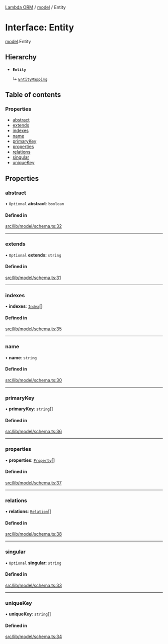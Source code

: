 [Lambda ORM](../README.md) / [model](../modules/model.md) / Entity

# Interface: Entity

[model](../modules/model.md).Entity

## Hierarchy

- **`Entity`**

  ↳ [`EntityMapping`](model.EntityMapping.md)

## Table of contents

### Properties

- [abstract](model.Entity.md#abstract)
- [extends](model.Entity.md#extends)
- [indexes](model.Entity.md#indexes)
- [name](model.Entity.md#name)
- [primaryKey](model.Entity.md#primarykey)
- [properties](model.Entity.md#properties)
- [relations](model.Entity.md#relations)
- [singular](model.Entity.md#singular)
- [uniqueKey](model.Entity.md#uniquekey)

## Properties

### abstract

• `Optional` **abstract**: `boolean`

#### Defined in

[src/lib/model/schema.ts:32](https://github.com/FlavioLionelRita/lambda-orm/blob/c5c7261/src/lib/model/schema.ts#L32)

___

### extends

• `Optional` **extends**: `string`

#### Defined in

[src/lib/model/schema.ts:31](https://github.com/FlavioLionelRita/lambda-orm/blob/c5c7261/src/lib/model/schema.ts#L31)

___

### indexes

• **indexes**: [`Index`](model.Index.md)[]

#### Defined in

[src/lib/model/schema.ts:35](https://github.com/FlavioLionelRita/lambda-orm/blob/c5c7261/src/lib/model/schema.ts#L35)

___

### name

• **name**: `string`

#### Defined in

[src/lib/model/schema.ts:30](https://github.com/FlavioLionelRita/lambda-orm/blob/c5c7261/src/lib/model/schema.ts#L30)

___

### primaryKey

• **primaryKey**: `string`[]

#### Defined in

[src/lib/model/schema.ts:36](https://github.com/FlavioLionelRita/lambda-orm/blob/c5c7261/src/lib/model/schema.ts#L36)

___

### properties

• **properties**: [`Property`](model.Property.md)[]

#### Defined in

[src/lib/model/schema.ts:37](https://github.com/FlavioLionelRita/lambda-orm/blob/c5c7261/src/lib/model/schema.ts#L37)

___

### relations

• **relations**: [`Relation`](model.Relation.md)[]

#### Defined in

[src/lib/model/schema.ts:38](https://github.com/FlavioLionelRita/lambda-orm/blob/c5c7261/src/lib/model/schema.ts#L38)

___

### singular

• `Optional` **singular**: `string`

#### Defined in

[src/lib/model/schema.ts:33](https://github.com/FlavioLionelRita/lambda-orm/blob/c5c7261/src/lib/model/schema.ts#L33)

___

### uniqueKey

• **uniqueKey**: `string`[]

#### Defined in

[src/lib/model/schema.ts:34](https://github.com/FlavioLionelRita/lambda-orm/blob/c5c7261/src/lib/model/schema.ts#L34)
